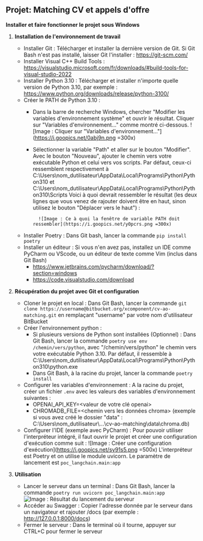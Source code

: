 **Projet: Matching CV et appels d'offre**
-
**Installer et faire fonctionner le projet sous Windows**

 1. **Installation de l'environnement de travail**
	- Installer Git : Télécharger et installer la dernière version de Git. Si Git Bash n'est pas installé, laisser Git l'installer : https://git-scm.com/
	- Installer Visual C++ Build Tools : https://visualstudio.microsoft.com/fr/downloads/#build-tools-for-visual-studio-2022
	- Installer Python 3.10 : Télécharger et installer n'importe quelle version de Python 3.10, par exemple : https://www.python.org/downloads/release/python-3100/
	- Créer le PATH de Python 3.10 :
		- Dans la barre de recherche Windows, chercher "Modifier les variables d'environnement système" et ouvrir le résultat.
	Cliquer sur "Variables d'environnement..." comme montré ci-dessous.
																							![Image : Cliquer sur "Variables d'environnement..."](https://i.goopics.net/0abj9n.png =300x)

		- Sélectionner la variable "Path" et aller sur le bouton "Modifier".
Avec le bouton "Nouveau", ajouter le chemin vers votre exécutable Python et celui vers vos scripts. Par défaut, ceux-ci ressemblent respectivement à C:\\Users\\nom_dutilisateur\\AppData\\Local\\Programs\\Python\\Python310 et C:\\Users\\nom_dutilisateur\\AppData\\Local\\Programs\\Python\\Python310\\Scripts
Voici à quoi devrait ressembler le résultat (les deux lignes que vous venez de rajouter doivent être en haut, sinon utilisez le bouton "Déplacer vers le haut") :

				![Image : Ce à quoi la fenêtre de variable PATH doit ressembler](https://i.goopics.net/y0pcrs.png =300x)
	- Installer Poetry : Dans Git bash, lancer la commande `pip install poetry`
	- Installer un éditeur : Si vous n'en avez pas, installez un IDE comme PyCharm ou VScode, ou un éditeur de texte comme Vim (inclus dans Git Bash)
		- https://www.jetbrains.com/pycharm/download/?section=windows
		- https://code.visualstudio.com/download
	
	
2. **Récupération du projet avec Git et configuration**
	- Cloner le projet en local : Dans Git Bash, lancer la commande `git clone https://username@bitbucket.org/xcomponent/cv-ao-matching.git` en remplaçant "username" par votre nom d'utilisateur BitBucket
	- Créer l'environnement python :
		- Si plusieurs versions de Python sont installées (Optionnel) : Dans Git Bash, lancer la commande `poetry use env /chemin/vers/python`, avec "/chemin/vers/python" le chemin vers votre exécutable Python 3.10. Par défaut, il ressemble à C:\\Users\\nom_dutilisateur\\AppData\\Local\\Programs\\Python\\Python310\\python.exe
		- Dans Git Bash, à la racine du projet, lancer la commande `poetry install`
	- Configurer les variables d'environnement : A la racine du projet, créer un fichier `.env` avec les valeurs des variables d'environnement suivantes : 
		- OPENAI_API_KEY=<valeur de votre clé openai>
		- CHROMADB_FILE=<chemin vers les données chroma> (exemple si vous avez créé le dossier "data" : C:\\Users\\nom_dutilisateur\\...\cv-ao-matching\\data\\chroma.db)
	- Configurer l'IDE (exemple avec PyCharm) : Pour pouvoir utiliser l'interpréteur intégré, il faut ouvrir le projet et créer une configuration d'exécution comme suit :
![Image : Créer une configuration d'exécution](https://i.goopics.net/sy91s5.png =500x)
	L'interpréteur est Poetry et on utilise le module uvicorn. Le paramètre de lancement est `poc_langchain.main:app`
 3. **Utilisation**
	- Lancer le serveur dans un terminal : Dans Git Bash, lancer la commande `poetry run uvicorn poc_langchain.main:app`
	![Image : Résultat du lancement du serveur](https://i.goopics.net/s1rvd2.png)
	- Accéder au Swagger : Copier l'adresse donnée par le serveur dans un navigateur et rajouter /docs (par exemple : http://127.0.0.1:8000/docs)
	- Fermer le serveur : Dans le terminal où il tourne, appuyer sur CTRL+C pour fermer le serveur
